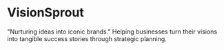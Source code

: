 # VisionSprout
"Nurturing ideas into iconic brands." Helping businesses turn their visions into tangible success stories through strategic planning.

